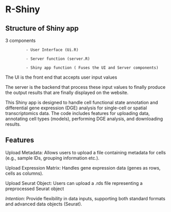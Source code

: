 # R-Shiny 

## Structure of Shiny app ##

3 components 
             
             - User Interface (Ui.R)

             - Server function (server.R)
             
             - Shiny app function ( Fuses the UI and Server components)

The UI is the front end that accepts user input values

The server is the backend that process these input values to finally produce the output results that are finally displayed on the website.

This Shiny app is designed to handle cell functional state annotation and differential gene expression (DGE) analysis for single-cell or spatial transcriptomics data. The code includes features for uploading data, annotating cell types (models), performing DGE analysis, and downloading results.

## Features ##

Upload Metadata: Allows users to upload a file containing metadata for cells (e.g., sample IDs, grouping information etc.).

Upload Expression Matrix: Handles gene expression data (genes as rows, cells as columns).

Upload Seurat Object: Users can upload a .rds file representing a preprocessed Seurat object

*Intention*: Provide flexibility in data inputs, supporting both standard formats and advanced data objects (Seurat).



